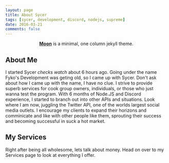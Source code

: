 ```yaml
---
layout: page
title: About Sycer
tags: [sycer, development, discord, nodejs, supreme]
date: 2016-03-21
comments: false
---
```

    
<center><a href="http://taylantatli.github.io/Moon"><b>Moon</b></a> is a minimal, one column jekyll theme.</center>


## About Me
I started Sycer *checks watch* about 6 hours ago. Going under the name Fyko's Development was geting old, so I came up with Sycer. Don't ask about how I came up with the name, I have no clue.
I strive to provide superb services for cook group owners, individuals, or those who just wanna test the program. With 6 months of Node.JS and Discord experience, I started to branch out into other APIs and situations. Look where I am now, juggling the Twitter API, one of the worlds largest social media outlets.
I encourage my clients to expand their horizons and comminicate and like with other people like them, sprouting their success and becoming successful in suck a hot market.

## My Services
Right after being all wholesome, lets talk about money. Head on over to my Services page to look at everything I offer.
